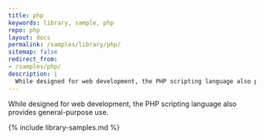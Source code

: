 ```yaml
---
title: php
keywords: library, sample, php
repo: php
layout: docs
permalink: /samples/library/php/
sitemap: false
redirect_from:
- /samples/php/
description: |
  While designed for web development, the PHP scripting language also provides general-purpose use.
---
```


While designed for web development, the PHP scripting language also provides general-purpose use.


{% include library-samples.md %}
